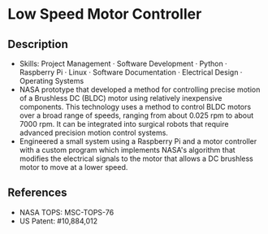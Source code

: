 # Low Speed Motor Controller 

## Description
- Skills: Project Management · Software Development · Python · Raspberry Pi · Linux · Software Documentation · Electrical Design · Operating Systems
- NASA prototype that developed a method for controlling precise motion of a Brushless DC (BLDC) motor using relatively inexpensive components. This technology uses a method to control BLDC motors over a broad range of speeds, ranging from about 0.025 rpm to about 7000 rpm. It can be integrated into surgical robots that require advanced precision motion control systems.
- Engineered a small system using a Raspberry Pi and a motor controller with a custom program which implements NASA's algorithm that modifies the electrical signals to the motor that allows a DC brushless motor to move at a lower speed.

## References
- NASA TOPS: MSC-TOPS-76
- US Patent: #10,884,012
